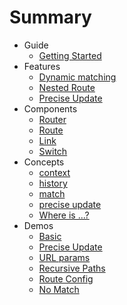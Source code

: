# Summary

* Guide
  * [Getting Started](README.md)
* Features
  * [Dynamic matching](docs/Features/dynamic-matching.md)
  * [Nested Route](docs/Features/nested-route.md)
  * [Precise Update](docs/Features/precise-update.md)
* Components
  * [Router](docs/Components/Router.md)
  * [Route](docs/Components/Route.md)
  * [Link](docs/Components/Link.md)
  * [Switch](docs/Components/Switch.md)
* Concepts
  * [context](docs/Concepts/context.md)
  * [history](docs/Concepts/history.md)
  * [match](docs/Concepts/match.md)
  * [precise update](docs/Concepts/precise-update.md)
  * [Where is ...?](docs/whereis.md)
* Demos
  * [Basic](http://codepen.io/zjuasmn/pen/KaJyYz?editor=0010)
  * [Precise Update](http://codepen.io/zjuasmn/pen/qRgPxb?editor=0010)
  * [URL params](http://codepen.io/zjuasmn/pen/ZLwvQJ?editors=0010)
  * [Recursive Paths](http://codepen.io/zjuasmn/pen/egxyBe?editors=0010)
  * [Route Config](http://codepen.io/zjuasmn/pen/jydYLB?editors=0010)
  * [No Match](http://codepen.io/zjuasmn/pen/KaJZov?editors=0010)
